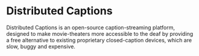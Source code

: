 # Distributed Captions

Distributed Captions is an open-source caption-streaming platform, designed to make movie-theaters more accessible to the deaf by providing a free alternative to existing proprietary closed-caption devices, which are slow, buggy and expensive.
